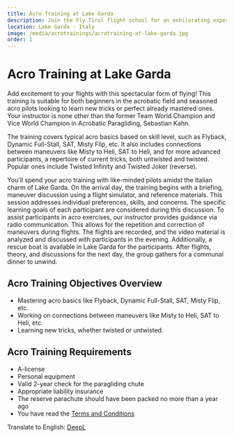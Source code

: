 ```yaml
---
title: Acro Training at Lake Garda
description: Join the Fly Tirol flight school for an exhilarating experience at the stunning Lago Di Garda.
location: Lake Garda - Italy
image: /media/acrotrainings/acrotraining-at-lake-garda.jpg
order: 1
---
```


# Acro Training at Lake Garda

Add excitement to your flights with this spectacular form of flying! This training is suitable for both beginners in the acrobatic field and seasoned acro pilots looking to learn new tricks or perfect already mastered ones. Your instructor is none other than the former Team World Champion and Vice World Champion in Acrobatic Paragliding, Sebastian Kahn.

The training covers typical acro basics based on skill level, such as Flyback, Dynamic Full-Stall, SAT, Misty Flip, etc. It also includes connections between maneuvers like Misty to Heli, SAT to Heli, and for more advanced participants, a repertoire of current tricks, both untwisted and twisted. Popular ones include Twisted Infinity and Twisted Joker (reverse).

You'll spend your acro training with like-minded pilots amidst the Italian charm of Lake Garda. On the arrival day, the training begins with a briefing, maneuver discussion using a flight simulator, and reference materials. This session addresses individual preferences, skills, and concerns. The specific learning goals of each participant are considered during this discussion. To assist participants in acro exercises, our instructor provides guidance via radio communication. This allows for the repetition and correction of maneuvers during flights. The flights are recorded, and the video material is analyzed and discussed with participants in the evening. Additionally, a rescue boat is available in Lake Garda for the participants. After flights, theory, and discussions for the next day, the group gathers for a communal dinner to unwind.

<ContentImageGallery path="/media/acrotrainings/acrotraining-lake-garda/"/>

## Acro Training Objectives Overview
* Mastering acro basics like Flyback, Dynamic Full-Stall, SAT, Misty Flip, etc.
* Working on connections between maneuvers like Misty to Heli, SAT to Heli, etc.
* Learning new tricks, whether twisted or untwisted.

## Acro Training Requirements
* A-license
* Personal equipment
* Valid 2-year check for the paragliding chute
* Appropriate liability insurance
* The reserve parachute should have been packed no more than a year ago
* You have read the [Terms and Conditions](/terms-and-conditions)

Translate to English: [DeepL](https://www.deepl.com/translator)
